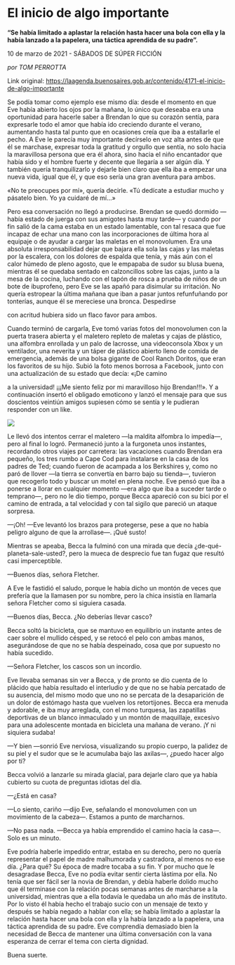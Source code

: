 # El inicio de algo importante

**“Se había limitado a aplastar la relación hasta hacer una bola con ella y la había lanzado a la papelera, una táctica aprendida de su padre”.**

10 de marzo de 2021 - SÁBADOS DE SÚPER FICCIÓN

_por TOM PERROTTA_

Link original: https://laagenda.buenosaires.gob.ar/contenido/4171-el-inicio-de-algo-importante



Se podía tomar como ejemplo ese mismo día: desde el momento en que Eve había abierto los ojos por la mañana, lo único que deseaba era una oportunidad para hacerle saber a Brendan lo que su corazón sentía, para expresarle todo el amor que había ido creciendo durante el verano, aumentando hasta tal punto que en ocasiones creía que iba a estallarle el pecho. A Eve le parecía muy importante decírselo en voz alta antes de que él se marchase, expresar toda la gratitud y orgullo que sentía, no solo hacia la maravillosa persona que era él ahora, sino hacia el niño encantador que había sido y el hombre fuerte y decente que llegaría a ser algún día. Y también quería tranquilizarlo y dejarle bien claro que ella iba a empezar una nueva vida, igual que él, y que eso sería una gran aventura para ambos.




«No te preocupes por mí», quería decirle. «Tú dedícate a estudiar mucho y pásatelo bien. Yo ya cuidaré de mí…»




Pero esa conversación no llegó a producirse. Brendan se quedó dormido —había estado de juerga con sus amigotes hasta muy tarde— y cuando por fin salió de la cama estaba en un estado lamentable, con tal resaca que fue incapaz de echar una mano con las incorporaciones de última hora al equipaje o de ayudar a cargar las maletas en el monovolumen. Era una absoluta irresponsabilidad dejar que bajara ella sola las cajas y las maletas por la escalera, con los dolores de espalda que tenía, y más aún con el calor húmedo de pleno agosto, que le empapaba de sudor su blusa buena, mientras él se quedaba sentado en calzoncillos sobre las cajas, junto a la mesa de la cocina, luchando con el tapón de rosca a prueba de niños de un bote de ibuprofeno, pero Eve se las apañó para disimular su irritación. No quería estropear la última mañana que iban a pasar juntos refunfuñando por tonterías, aunque él se mereciese una bronca. Despedirse




con acritud hubiera sido un flaco favor para ambos.




Cuando terminó de cargarla, Eve tomó varias fotos del monovolumen con la puerta trasera abierta y el maletero repleto de maletas y cajas de plástico, una alfombra enrollada y un palo de lacrosse, una videoconsola Xbox y un ventilador, una neverita y un táper de plástico abierto lleno de comida de emergencia, además de una bolsa gigante de Cool Ranch Doritos, que eran los favoritos de su hijo. Subió la foto menos borrosa a Facebook, junto con una actualización de su estado que decía: «¡De camino




a la universidad! ¡¡¡Me siento feliz por mi maravilloso hijo Brendan!!!». Y a continuación insertó el obligado emoticono y lanzó el mensaje para que sus doscientos veintiún amigos supiesen cómo se sentía y le pudieran responder con un like.




![](https://cdn.flowlikemusic.com/files/images/38625/990f12e0-c77f-4174-b164-6fde4c692075.jpg)




Le llevó dos intentos cerrar el maletero —la maldita alfombra lo impedía—, pero al final lo logró. Permaneció junto a la furgoneta unos instantes, recordando otros viajes por carretera: las vacaciones cuando Brendan era pequeño, los tres rumbo a Cape Cod para instalarse en la casa de los padres de Ted; cuando fueron de acampada a los Berkshires y, como no paró de llover —la tierra se convertía en barro bajo su tienda—, tuvieron que recogerlo todo y buscar un motel en plena noche. Eve pensó que iba a ponerse a llorar en cualquier momento —era algo que iba a suceder tarde o temprano—, pero no le dio tiempo, porque Becca apareció con su bici por el camino de entrada, a tal velocidad y con tal sigilo que pareció un ataque sorpresa.




—¡Oh! —Eve levantó los brazos para protegerse, pese a que no había peligro alguno de que la arrollase—. ¡Qué susto!




Mientras se apeaba, Becca la fulminó con una mirada que decía ¿de-qué-planeta-sale-usted?, pero la mueca de desprecio fue tan fugaz que resultó casi imperceptible.




—Buenos días, señora Fletcher.




A Eve le fastidió el saludo, porque le había dicho un montón de veces que prefería que la llamasen por su nombre, pero la chica insistía en llamarla señora Fletcher como si siguiera casada.




—Buenos días, Becca. ¿No deberías llevar casco?




Becca soltó la bicicleta, que se mantuvo en equilibrio un instante antes de caer sobre el mullido césped, y se retocó el pelo con ambas manos, asegurándose de que no se había despeinado, cosa que por supuesto no había sucedido.




—Señora Fletcher, los cascos son un incordio.




Eve llevaba semanas sin ver a Becca, y de pronto se dio cuenta de lo plácido que había resultado el interludio y de que no se había percatado de su ausencia, del mismo modo que uno no se percata de la desaparición de un dolor de estómago hasta que vuelven los retortijones. Becca era menuda y adorable, e iba muy arreglada, con el mono turquesa, las zapatillas deportivas de un blanco inmaculado y un montón de maquillaje, excesivo para una adolescente montada en bicicleta una mañana de verano. ¡Y ni siquiera sudaba!




—Y bien —sonrió Eve nerviosa, visualizando su propio cuerpo, la palidez de su piel y el sudor que se le acumulaba bajo las axilas—, ¿puedo hacer algo por ti?




Becca volvió a lanzarle su mirada glacial, para dejarle claro que ya había cubierto su cuota de preguntas idiotas del día.




—¿Está en casa?




—Lo siento, cariño —dijo Eve, señalando el monovolumen con un movimiento de la cabeza—. Estamos a punto de marcharnos.




—No pasa nada. —Becca ya había emprendido el camino hacia la casa—. Solo es un minuto.




Eve podría haberle impedido entrar, estaba en su derecho, pero no quería representar el papel de madre malhumorada y castradora, al menos no ese día. ¿Para qué? Su época de madre tocaba a su fin. Y por mucho que le desagradase Becca, Eve no podía evitar sentir cierta lástima por ella. No tenía que ser fácil ser la novia de Brendan, y debía haberle dolido mucho que él terminase con la relación pocas semanas antes de marcharse a la universidad, mientras que a ella todavía le quedaba un año más de instituto. Por lo visto él había hecho el trabajo sucio con un mensaje de texto y después se había negado a hablar con ella; se había limitado a aplastar la relación hasta hacer una bola con ella y la había lanzado a la papelera, una táctica aprendida de su padre. Eve comprendía demasiado bien la necesidad de Becca de mantener una última conversación con la vana esperanza de cerrar el tema con cierta dignidad.




Buena suerte.



